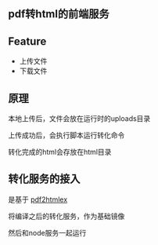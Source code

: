 ## pdf转html的前端服务

## Feature

- 上传文件
- 下载文件

## 原理

本地上传后，文件会放在运行时的uploads目录

上传成功后，会执行脚本运行转化命令

转化完成的html会存放在html目录

## 转化服务的接入

是基于 [pdf2htmlex]('https://hub.docker.com/r/pdf2htmlex/pdf2htmlex/tags')

将编译之后的转化服务，作为基础镜像

然后和node服务一起运行
